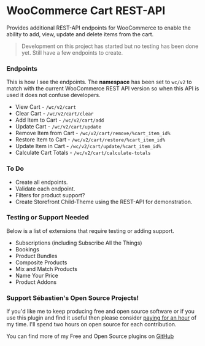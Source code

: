 # WooCommerce Cart REST-API
Provides additional REST-API endpoints for WooCommerce to enable the ability to add, view, update and delete items from the cart.

> Development on this project has started but no testing has been done yet. Still have a few endpoints to create.

### Endpoints

This is how I see the endpoints. The **namespace** has been set to `wc/v2` to match with the current WooCommerce REST API version so when this API is used it does not confuse developers.

* View Cart - ```/wc/v2/cart```
* Clear Cart - ```/wc/v2/cart/clear```
* Add Item to Cart - ```/wc/v2/cart/add```
* Update Cart - ```/wc/v2/cart/update```
* Remove Item from Cart - ```/wc/v2/cart/remove/%cart_item_id%```
* Restore Item to Cart - ```/wc/v2/cart/restore/%cart_item_id%```
* Update Item in Cart - ```/wc/v2/cart/update/%cart_item_id%```
* Calculate Cart Totals - ```/wc/v2/cart/calculate-totals```

### To Do
* Create all endpoints.
* Validate each endpoint.
* Filters for product support?
* Create Storefront Child-Theme using the REST-API for demonstration.

### Testing or Support Needed

Below is a list of extensions that require testing or adding support.

* Subscriptions (including Subscribe All the Things)
* Bookings
* Product Bundles
* Composite Products
* Mix and Match Products
* Name Your Price
* Product Addons

### Support Sébastien's Open Source Projects!
If you'd like me to keep producing free and open source software or if you use this plugin and find it useful then please consider [paying for an hour](https://www.paypal.me/CodeBreaker/100eur) of my time. I'll spend two hours on open source for each contribution.

You can find more of my Free and Open Source plugins on [GitHub](https://github.com/seb86)
